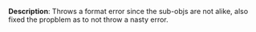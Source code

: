 __Description__: Throws a format error since the sub-objs are not alike, also fixed the propblem as to not throw a nasty error.